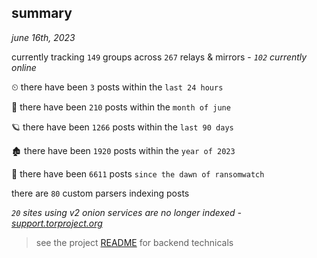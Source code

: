 
## summary
_june 16th, 2023_

currently tracking `149` groups across `267` relays & mirrors - _`102` currently online_

⏲ there have been `3` posts within the `last 24 hours`

🦈 there have been `210` posts within the `month of june`

🪐 there have been `1266` posts within the `last 90 days`

🏚 there have been `1920` posts within the `year of 2023`

🦕 there have been `6611` posts `since the dawn of ransomwatch`

there are `80` custom parsers indexing posts

_`20` sites using v2 onion services are no longer indexed - [support.torproject.org](https://support.torproject.org/onionservices/v2-deprecation/)_

> see the project [README](https://github.com/joshhighet/ransomwatch#ransomwatch--) for backend technicals
